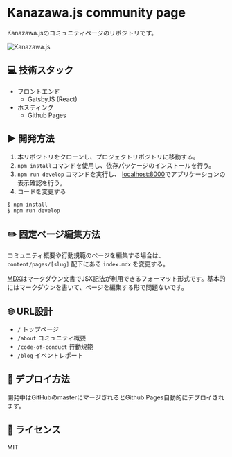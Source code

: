 # Kanazawa.js community page
Kanazawa.jsのコミュニティページのリポジトリです。

![Kanazawa.js](./static/banner.png)

## :computer: 技術スタック
- フロントエンド
  - GatsbyJS (React)
- ホスティング
  - Github Pages

## :arrow_forward: 開発方法
1. 本リポジトリをクローンし、プロジェクトリポジトリに移動する。
2. `npm install`コマンドを使用し、依存パッケージのインストールを行う。
3. `npm run develop` コマンドを実行し、 [localhost:8000](http://localhost:8000/)でアプリケーションの表示確認を行う。
4. コードを変更する

```bash 
$ npm install
$ npm run develop
```

## :pencil2: 固定ページ編集方法
コミュニティ概要や行動規範のページを編集する場合は、 `content/pages/[slug]` 配下にある `index.mdx` を変更する。

[MDX](https://github.com/mdx-js/mdx)はマークダウン文書でJSX記法が利用できるフォーマット形式です。基本的にはマークダウンを書いて、ページを編集する形で問題ないです。

## :globe_with_meridians: URL設計
- `/` トップページ
- `/about` コミュニティ概要
- `/code-of-conduct` 行動規範
- `/blog` イベントレポート

## :rocket: デプロイ方法
開発中はGitHubのmasterにマージされるとGithub Pages自動的にデプロイされます。

## :ledger: ライセンス
MIT
